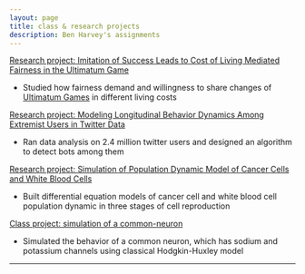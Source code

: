```yaml
---
layout: page
title: class & research projects
description: Ben Harvey's assignments
---
```






[Research project: Imitation of Success Leads to Cost of Living Mediated Fairness in the Ultimatum Game](https://github.com/yunongch/Ultimatum-game/blob/main/README.md)

* Studied how fairness demand and willingness to share changes of [Ultimatum Games](https://en.wikipedia.org/wiki/Ultimatum_game) in different living costs 



[Research project: Modeling Longitudinal Behavior Dynamics Among Extremist Users in Twitter Data](https://github.com/yunongch/twitter-study/blob/main/README.md)

* Ran data analysis on 2.4 million twitter users and designed an algorithm to detect bots among them



[Research project: Simulation of Population Dynamic Model of Cancer Cells and White Blood Cells](https://github.com/yunongch/cancer-cell-population-dynamic#readme)

* Built differential equation models of cancer cell and white blood cell population dynamic in three stages of cell reproduction



[Class project: simulation of a common-neuron](https://github.com/yunongch/simulation-of-a-common-neuron/new/main?readme=1)

* Simulated the behavior of a common neuron, which has sodium and potassium channels using classical Hodgkin-Huxley model


---
